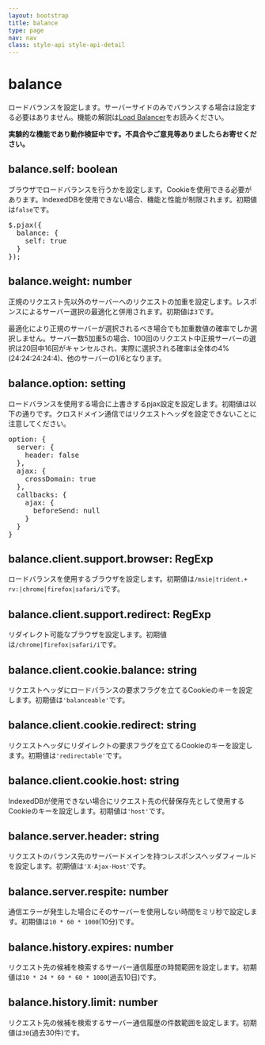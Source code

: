 ```yaml
---
layout: bootstrap
title: balance
type: page
nav: nav
class: style-api style-api-detail
---
```


# balance
ロードバランスを設定します。サーバーサイドのみでバランスする場合は設定する必要はありません。機能の解説は[Load Balancer](loadbalancer/)をお読みください。

**実験的な機能であり動作検証中です。不具合やご意見等ありましたらお寄せください。**

## balance.self: boolean
ブラウザでロードバランスを行うかを設定します。Cookieを使用できる必要があります。IndexedDBを使用できない場合、機能と性能が制限されます。初期値は`false`です。

<pre class="sh brush: js;">
$.pjax({
  balance: {
    self: true
  }
});
</pre>

## balance.weight: number
正規のリクエスト先以外のサーバーへのリクエストの加重を設定します。レスポンスによるサーバー選択の最適化と併用されます。初期値は`3`です。

最適化により正規のサーバーが選択されるべき場合でも加重数値の確率でしか選択しません。サーバー数5加重5の場合、100回のリクエスト中正規サーバーの選択は20回中16回がキャンセルされ、実際に選択される確率は全体の4%(24:24:24:24:4)、他のサーバーの1/6となります。

## balance.option: setting
ロードバランスを使用する場合に上書きするpjax設定を設定します。初期値は以下の通りです。クロスドメイン通信ではリクエストヘッダを設定できないことに注意してください。

<pre class="sh brush: js;">
option: {
  server: {
    header: false
  },
  ajax: {
    crossDomain: true
  },
  callbacks: {
    ajax: {
      beforeSend: null
    }
  }
}
</pre>

## balance.client.support.browser: RegExp
ロードバランスを使用するブラウザを設定します。初期値は`/msie|trident.+ rv:|chrome|firefox|safari/i`です。

## balance.client.support.redirect: RegExp
リダイレクト可能なブラウザを設定します。初期値は`/chrome|firefox|safari/i`です。

## balance.client.cookie.balance: string
リクエストヘッダにロードバランスの要求フラグを立てるCookieのキーを設定します。初期値は`'balanceable'`です。

## balance.client.cookie.redirect: string
リクエストヘッダにリダイレクトの要求フラグを立てるCookieのキーを設定します。初期値は`'redirectable'`です。

## balance.client.cookie.host: string
IndexedDBが使用できない場合にリクエスト先の代替保存先として使用するCookieのキーを設定します。初期値は`'host'`です。

## balance.server.header: string
リクエストのバランス先のサーバードメインを持つレスポンスヘッダフィールドを設定します。初期値は`'X-Ajax-Host'`です。

## balance.server.respite: number
通信エラーが発生した場合にそのサーバーを使用しない時間をミリ秒で設定します。初期値は`10 * 60 * 1000`(10分)です。

## balance.history.expires: number
リクエスト先の候補を検索するサーバー通信履歴の時間範囲を設定します。初期値は`10 * 24 * 60 * 60 * 1000`(過去10日)です。

## balance.history.limit: number
リクエスト先の候補を検索するサーバー通信履歴の件数範囲を設定します。初期値は`30`(過去30件)です。
